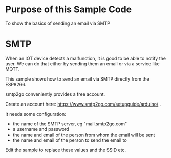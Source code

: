# Purpose of this Sample Code
To show the basics of sending an email via SMTP

# SMTP

When an IOT device detects a malfunction, it is good to be able to notify the user. 
We can do that either by sending them an email or via a service like MQTT. 

This sample shows how to send an email via SMTP directly from the ESP8266.

smtp2go conveniently provides a free account.

Create an account here:
https://www.smtp2go.com/setupguide/arduino/ .  

It needs some configuration:
* the name of the SMTP server, eg "mail.smtp2go.com"
* a username and password
* the name and email of the person from whom the email will be sent
* the name and email of the person to send the email to

Edit the sample to replace these values and the SSID etc.

